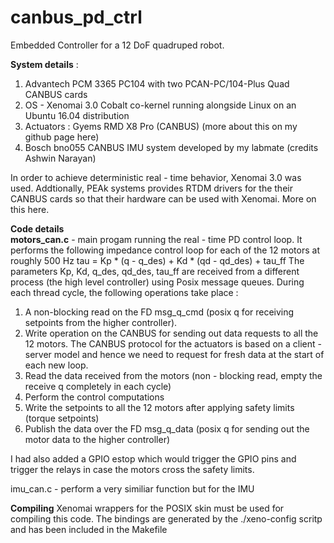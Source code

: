 <h1>canbus_pd_ctrl</h1>
Embedded Controller for a 12 DoF quadruped robot. 

**System details** :
1. Advantech PCM 3365 PC104 with two PCAN-PC/104-Plus Quad CANBUS cards
2. OS - Xenomai 3.0 Cobalt co-kernel running alongside Linux on an Ubuntu 16.04 distribution
3. Actuators : Gyems RMD X8 Pro (CANBUS) (more about this on my github page here)
4. Bosch bno055 CANBUS IMU system developed by my labmate (credits Ashwin Narayan) 

In order to achieve deterministic real - time behavior, Xenomai 3.0 was used. Addtionally, PEAk systems provides RTDM drivers for the their CANBUS cards so that their hardware can be used with Xenomai. More on this here. 

**Code details**  
**motors_can.c** - main progam running the real - time PD control loop. It performs the following impedance control loop for each of the 12 motors at roughly 500 Hz
tau = Kp * (q - q_des) + Kd * (qd - qd_des) + tau_ff
The parameters Kp, Kd, q_des, qd_des, tau_ff are received from a different process (the high level controller) using Posix message queues.
During each thread cycle, the following operations take place :
1. A non-blocking read on the FD msg_q_cmd (posix q for receiving setpoints from the higher controller).
2. Write operation on the CANBUS for sending out data requests to all the 12 motors. The CANBUS protocol for the actuators is based on a client - server model and hence we need to request for fresh data at the start of each new loop.
3. Read the data received from the motors (non - blocking read, empty the receive q completely in each cycle)
4. Perform the control computations
5. Write the setpoints to all the 12 motors after applying safety limits (torque setpoints)
6. Publish the data over the FD msg_q_data (posix q for sending out the motor data to the higher controller)

I had also added a GPIO estop which would trigger the GPIO pins and trigger the relays in case the motors cross the safety limits. 

imu_can.c - perform a very similiar function but for the IMU

**Compiling**
Xenomai wrappers for the POSIX skin must be used for compiling this code. The bindings are generated by the ./xeno-config scritp and has been included in the Makefile
